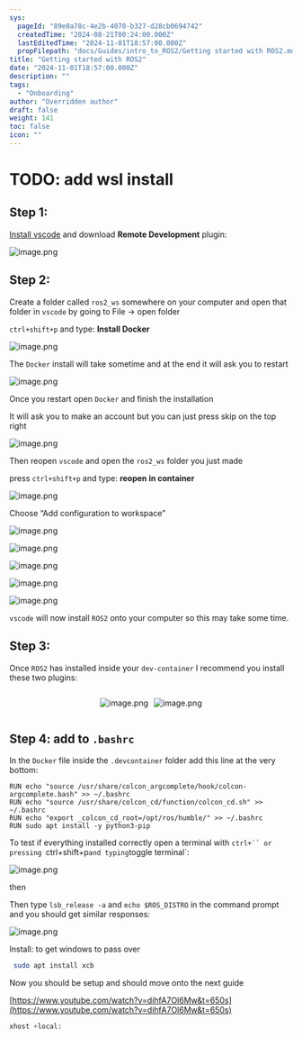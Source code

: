 ```yaml
---
sys:
  pageId: "89e0a78c-4e2b-4070-b327-d28cb0694742"
  createdTime: "2024-08-21T00:24:00.000Z"
  lastEditedTime: "2024-11-01T18:57:00.000Z"
  propFilepath: "docs/Guides/intro_to_ROS2/Getting started with ROS2.md"
title: "Getting started with ROS2"
date: "2024-11-01T18:57:00.000Z"
description: ""
tags:
  - "Onboarding"
author: "Overridden author"
draft: false
weight: 141
toc: false
icon: ""
---
```


# TODO: add wsl install

## Step 1:

[Install vscode](https://code.visualstudio.com/download) and download **Remote Development** plugin:

![image.png](https://prod-files-secure.s3.us-west-2.amazonaws.com/d518164a-d88e-44d1-a4ee-3adb3bd8bce0/efb52993-1881-4a40-b95e-6f020334f022/image.png?X-Amz-Algorithm=AWS4-HMAC-SHA256&X-Amz-Content-Sha256=UNSIGNED-PAYLOAD&X-Amz-Credential=ASIAZI2LB466ZQ662SPX%2F20250301%2Fus-west-2%2Fs3%2Faws4_request&X-Amz-Date=20250301T190205Z&X-Amz-Expires=3600&X-Amz-Security-Token=IQoJb3JpZ2luX2VjEG4aCXVzLXdlc3QtMiJIMEYCIQCb31qmXmhCOBYjkVEpJrhfgX%2B6LQgP9y3Bzs4a4Q2wBgIhAKeWbfTbhG623ju23VMbBn9HUAM90EnVcikGNPcCY0OAKogECKf%2F%2F%2F%2F%2F%2F%2F%2F%2F%2FwEQABoMNjM3NDIzMTgzODA1IgxJy1%2F049TfQIa839kq3AMeX5gx4qFieRSE7Qhp9ex0yOf%2FQJQpEnvcBNfrW6s9AByiRXioyUUO3TNfBzoY64umerkxkWH8eKd5aILqo%2FXtbU1%2BhFysGU9qrRv20onV%2FtieHdc%2FTx3RWmjg5TJ%2BC%2FiD%2FSuxuxuwcNfSsKHDM6TTVrKauM1nV51pRe8zixkGTPTAxUhZZfZqNXmY4uQhFoIE9%2F7RROxnNY5d9og7WI2Z%2B6rrFSBttT4gUXGqzoSFpR9IS8bADfZ9CvI4eUT2wR6ZnoXeYSEBxTCbjNLK0cpQaqojMkJfbTbfkSLvrVaSK7yKrE%2FZoQCNMBfgNVhdZoRPb8A8MVsPDAj1Ar1Q0isTdNlPW0R65eBiXdQV6RX0xE%2BmcFTrPCUnxG%2BDuB5089KdFJi69s3YphRjJkW%2Bsn%2B24HjfpdEDWLK8HW7MVEn2IhTJuoNbUhlBhbxa0XVZRwv8XVnaj8DRgFK5Y9qsivrblCDEN25eDqPuXGYjm32%2BBxCuL22qlM9B%2FRKV%2F7bFHUd8a64PaqWh4gv6D4I9xDampsw7EDcRHv%2B7Lwzy%2B50936CmlbEusCL4K9QxHj839OTAQ4z%2BIa1r%2By4elfBqVTOapaLgxluVTNPPqSjhAqPprs78jvivLd6RWkkSBjDJlYy%2BBjqkAR2ORgpOqEcpwRSBeus6HYRY4c5Q7BJsXltcJzJmaaYCHVNf7eRgFn6urvu1teoSkRmbifVMpGrU58KOiB1BtFQqJgliU6tvhX2HFYPdjlo2h%2BtrMKYOFSKzOmRDRX%2FAl1A7TCXq98UsHggbn9niNn7BKzRDD7IHedEs5q%2FcqTC4VplaqFfpVVZR08XrPijmBkHi5UTSCP9nl9iXuV4c%2BymKF0Xl&X-Amz-Signature=75e37c0fb67bb8ebdaaafe9f3ebfed5ec04d5b7443875d25b473a214f76d696c&X-Amz-SignedHeaders=host&x-id=GetObject)

## Step 2:

Create a folder called `ros2_ws` somewhere on your computer and open that folder in `vscode` by going to File → open folder 

`ctrl+shift+p` and type: **Install Docker**

![image.png](https://prod-files-secure.s3.us-west-2.amazonaws.com/d518164a-d88e-44d1-a4ee-3adb3bd8bce0/2269dc0e-1cd5-47ff-bceb-c04ad9b2eab0/image.png?X-Amz-Algorithm=AWS4-HMAC-SHA256&X-Amz-Content-Sha256=UNSIGNED-PAYLOAD&X-Amz-Credential=ASIAZI2LB466ZQ662SPX%2F20250301%2Fus-west-2%2Fs3%2Faws4_request&X-Amz-Date=20250301T190205Z&X-Amz-Expires=3600&X-Amz-Security-Token=IQoJb3JpZ2luX2VjEG4aCXVzLXdlc3QtMiJIMEYCIQCb31qmXmhCOBYjkVEpJrhfgX%2B6LQgP9y3Bzs4a4Q2wBgIhAKeWbfTbhG623ju23VMbBn9HUAM90EnVcikGNPcCY0OAKogECKf%2F%2F%2F%2F%2F%2F%2F%2F%2F%2FwEQABoMNjM3NDIzMTgzODA1IgxJy1%2F049TfQIa839kq3AMeX5gx4qFieRSE7Qhp9ex0yOf%2FQJQpEnvcBNfrW6s9AByiRXioyUUO3TNfBzoY64umerkxkWH8eKd5aILqo%2FXtbU1%2BhFysGU9qrRv20onV%2FtieHdc%2FTx3RWmjg5TJ%2BC%2FiD%2FSuxuxuwcNfSsKHDM6TTVrKauM1nV51pRe8zixkGTPTAxUhZZfZqNXmY4uQhFoIE9%2F7RROxnNY5d9og7WI2Z%2B6rrFSBttT4gUXGqzoSFpR9IS8bADfZ9CvI4eUT2wR6ZnoXeYSEBxTCbjNLK0cpQaqojMkJfbTbfkSLvrVaSK7yKrE%2FZoQCNMBfgNVhdZoRPb8A8MVsPDAj1Ar1Q0isTdNlPW0R65eBiXdQV6RX0xE%2BmcFTrPCUnxG%2BDuB5089KdFJi69s3YphRjJkW%2Bsn%2B24HjfpdEDWLK8HW7MVEn2IhTJuoNbUhlBhbxa0XVZRwv8XVnaj8DRgFK5Y9qsivrblCDEN25eDqPuXGYjm32%2BBxCuL22qlM9B%2FRKV%2F7bFHUd8a64PaqWh4gv6D4I9xDampsw7EDcRHv%2B7Lwzy%2B50936CmlbEusCL4K9QxHj839OTAQ4z%2BIa1r%2By4elfBqVTOapaLgxluVTNPPqSjhAqPprs78jvivLd6RWkkSBjDJlYy%2BBjqkAR2ORgpOqEcpwRSBeus6HYRY4c5Q7BJsXltcJzJmaaYCHVNf7eRgFn6urvu1teoSkRmbifVMpGrU58KOiB1BtFQqJgliU6tvhX2HFYPdjlo2h%2BtrMKYOFSKzOmRDRX%2FAl1A7TCXq98UsHggbn9niNn7BKzRDD7IHedEs5q%2FcqTC4VplaqFfpVVZR08XrPijmBkHi5UTSCP9nl9iXuV4c%2BymKF0Xl&X-Amz-Signature=c54cdf4de9ceea823604763aba495cc697cb6ab8051c3f6b0efc42228ba99974&X-Amz-SignedHeaders=host&x-id=GetObject)

The `Docker` install will take sometime and at the end it will ask you to restart

![image.png](https://prod-files-secure.s3.us-west-2.amazonaws.com/d518164a-d88e-44d1-a4ee-3adb3bd8bce0/ed233f78-be33-4b1f-b89c-9c346c0e961e/image.png?X-Amz-Algorithm=AWS4-HMAC-SHA256&X-Amz-Content-Sha256=UNSIGNED-PAYLOAD&X-Amz-Credential=ASIAZI2LB466ZQ662SPX%2F20250301%2Fus-west-2%2Fs3%2Faws4_request&X-Amz-Date=20250301T190205Z&X-Amz-Expires=3600&X-Amz-Security-Token=IQoJb3JpZ2luX2VjEG4aCXVzLXdlc3QtMiJIMEYCIQCb31qmXmhCOBYjkVEpJrhfgX%2B6LQgP9y3Bzs4a4Q2wBgIhAKeWbfTbhG623ju23VMbBn9HUAM90EnVcikGNPcCY0OAKogECKf%2F%2F%2F%2F%2F%2F%2F%2F%2F%2FwEQABoMNjM3NDIzMTgzODA1IgxJy1%2F049TfQIa839kq3AMeX5gx4qFieRSE7Qhp9ex0yOf%2FQJQpEnvcBNfrW6s9AByiRXioyUUO3TNfBzoY64umerkxkWH8eKd5aILqo%2FXtbU1%2BhFysGU9qrRv20onV%2FtieHdc%2FTx3RWmjg5TJ%2BC%2FiD%2FSuxuxuwcNfSsKHDM6TTVrKauM1nV51pRe8zixkGTPTAxUhZZfZqNXmY4uQhFoIE9%2F7RROxnNY5d9og7WI2Z%2B6rrFSBttT4gUXGqzoSFpR9IS8bADfZ9CvI4eUT2wR6ZnoXeYSEBxTCbjNLK0cpQaqojMkJfbTbfkSLvrVaSK7yKrE%2FZoQCNMBfgNVhdZoRPb8A8MVsPDAj1Ar1Q0isTdNlPW0R65eBiXdQV6RX0xE%2BmcFTrPCUnxG%2BDuB5089KdFJi69s3YphRjJkW%2Bsn%2B24HjfpdEDWLK8HW7MVEn2IhTJuoNbUhlBhbxa0XVZRwv8XVnaj8DRgFK5Y9qsivrblCDEN25eDqPuXGYjm32%2BBxCuL22qlM9B%2FRKV%2F7bFHUd8a64PaqWh4gv6D4I9xDampsw7EDcRHv%2B7Lwzy%2B50936CmlbEusCL4K9QxHj839OTAQ4z%2BIa1r%2By4elfBqVTOapaLgxluVTNPPqSjhAqPprs78jvivLd6RWkkSBjDJlYy%2BBjqkAR2ORgpOqEcpwRSBeus6HYRY4c5Q7BJsXltcJzJmaaYCHVNf7eRgFn6urvu1teoSkRmbifVMpGrU58KOiB1BtFQqJgliU6tvhX2HFYPdjlo2h%2BtrMKYOFSKzOmRDRX%2FAl1A7TCXq98UsHggbn9niNn7BKzRDD7IHedEs5q%2FcqTC4VplaqFfpVVZR08XrPijmBkHi5UTSCP9nl9iXuV4c%2BymKF0Xl&X-Amz-Signature=ebde6a8cdaa2b757d8756a36ae8c68b34e7a9bff9cfd00c5d977e36d19eb7ad0&X-Amz-SignedHeaders=host&x-id=GetObject)

Once you restart open `Docker` and finish the installation

It will ask you to make an account but you can just press skip on the top right

![image.png](https://prod-files-secure.s3.us-west-2.amazonaws.com/d518164a-d88e-44d1-a4ee-3adb3bd8bce0/21010ad9-1659-4fd9-9f59-9932a09b2a3d/image.png?X-Amz-Algorithm=AWS4-HMAC-SHA256&X-Amz-Content-Sha256=UNSIGNED-PAYLOAD&X-Amz-Credential=ASIAZI2LB466ZQ662SPX%2F20250301%2Fus-west-2%2Fs3%2Faws4_request&X-Amz-Date=20250301T190205Z&X-Amz-Expires=3600&X-Amz-Security-Token=IQoJb3JpZ2luX2VjEG4aCXVzLXdlc3QtMiJIMEYCIQCb31qmXmhCOBYjkVEpJrhfgX%2B6LQgP9y3Bzs4a4Q2wBgIhAKeWbfTbhG623ju23VMbBn9HUAM90EnVcikGNPcCY0OAKogECKf%2F%2F%2F%2F%2F%2F%2F%2F%2F%2FwEQABoMNjM3NDIzMTgzODA1IgxJy1%2F049TfQIa839kq3AMeX5gx4qFieRSE7Qhp9ex0yOf%2FQJQpEnvcBNfrW6s9AByiRXioyUUO3TNfBzoY64umerkxkWH8eKd5aILqo%2FXtbU1%2BhFysGU9qrRv20onV%2FtieHdc%2FTx3RWmjg5TJ%2BC%2FiD%2FSuxuxuwcNfSsKHDM6TTVrKauM1nV51pRe8zixkGTPTAxUhZZfZqNXmY4uQhFoIE9%2F7RROxnNY5d9og7WI2Z%2B6rrFSBttT4gUXGqzoSFpR9IS8bADfZ9CvI4eUT2wR6ZnoXeYSEBxTCbjNLK0cpQaqojMkJfbTbfkSLvrVaSK7yKrE%2FZoQCNMBfgNVhdZoRPb8A8MVsPDAj1Ar1Q0isTdNlPW0R65eBiXdQV6RX0xE%2BmcFTrPCUnxG%2BDuB5089KdFJi69s3YphRjJkW%2Bsn%2B24HjfpdEDWLK8HW7MVEn2IhTJuoNbUhlBhbxa0XVZRwv8XVnaj8DRgFK5Y9qsivrblCDEN25eDqPuXGYjm32%2BBxCuL22qlM9B%2FRKV%2F7bFHUd8a64PaqWh4gv6D4I9xDampsw7EDcRHv%2B7Lwzy%2B50936CmlbEusCL4K9QxHj839OTAQ4z%2BIa1r%2By4elfBqVTOapaLgxluVTNPPqSjhAqPprs78jvivLd6RWkkSBjDJlYy%2BBjqkAR2ORgpOqEcpwRSBeus6HYRY4c5Q7BJsXltcJzJmaaYCHVNf7eRgFn6urvu1teoSkRmbifVMpGrU58KOiB1BtFQqJgliU6tvhX2HFYPdjlo2h%2BtrMKYOFSKzOmRDRX%2FAl1A7TCXq98UsHggbn9niNn7BKzRDD7IHedEs5q%2FcqTC4VplaqFfpVVZR08XrPijmBkHi5UTSCP9nl9iXuV4c%2BymKF0Xl&X-Amz-Signature=497768f6bff04221e9acf803c5faa0a4f82b7a1ab9235402c10e12818184f601&X-Amz-SignedHeaders=host&x-id=GetObject)

Then reopen `vscode` and open the `ros2_ws` folder you just made

press `ctrl+shift+p` and type: **reopen in container**

![image.png](https://prod-files-secure.s3.us-west-2.amazonaws.com/d518164a-d88e-44d1-a4ee-3adb3bd8bce0/4e93b8c2-41ad-488c-8095-c74205196118/image.png?X-Amz-Algorithm=AWS4-HMAC-SHA256&X-Amz-Content-Sha256=UNSIGNED-PAYLOAD&X-Amz-Credential=ASIAZI2LB466ZQ662SPX%2F20250301%2Fus-west-2%2Fs3%2Faws4_request&X-Amz-Date=20250301T190205Z&X-Amz-Expires=3600&X-Amz-Security-Token=IQoJb3JpZ2luX2VjEG4aCXVzLXdlc3QtMiJIMEYCIQCb31qmXmhCOBYjkVEpJrhfgX%2B6LQgP9y3Bzs4a4Q2wBgIhAKeWbfTbhG623ju23VMbBn9HUAM90EnVcikGNPcCY0OAKogECKf%2F%2F%2F%2F%2F%2F%2F%2F%2F%2FwEQABoMNjM3NDIzMTgzODA1IgxJy1%2F049TfQIa839kq3AMeX5gx4qFieRSE7Qhp9ex0yOf%2FQJQpEnvcBNfrW6s9AByiRXioyUUO3TNfBzoY64umerkxkWH8eKd5aILqo%2FXtbU1%2BhFysGU9qrRv20onV%2FtieHdc%2FTx3RWmjg5TJ%2BC%2FiD%2FSuxuxuwcNfSsKHDM6TTVrKauM1nV51pRe8zixkGTPTAxUhZZfZqNXmY4uQhFoIE9%2F7RROxnNY5d9og7WI2Z%2B6rrFSBttT4gUXGqzoSFpR9IS8bADfZ9CvI4eUT2wR6ZnoXeYSEBxTCbjNLK0cpQaqojMkJfbTbfkSLvrVaSK7yKrE%2FZoQCNMBfgNVhdZoRPb8A8MVsPDAj1Ar1Q0isTdNlPW0R65eBiXdQV6RX0xE%2BmcFTrPCUnxG%2BDuB5089KdFJi69s3YphRjJkW%2Bsn%2B24HjfpdEDWLK8HW7MVEn2IhTJuoNbUhlBhbxa0XVZRwv8XVnaj8DRgFK5Y9qsivrblCDEN25eDqPuXGYjm32%2BBxCuL22qlM9B%2FRKV%2F7bFHUd8a64PaqWh4gv6D4I9xDampsw7EDcRHv%2B7Lwzy%2B50936CmlbEusCL4K9QxHj839OTAQ4z%2BIa1r%2By4elfBqVTOapaLgxluVTNPPqSjhAqPprs78jvivLd6RWkkSBjDJlYy%2BBjqkAR2ORgpOqEcpwRSBeus6HYRY4c5Q7BJsXltcJzJmaaYCHVNf7eRgFn6urvu1teoSkRmbifVMpGrU58KOiB1BtFQqJgliU6tvhX2HFYPdjlo2h%2BtrMKYOFSKzOmRDRX%2FAl1A7TCXq98UsHggbn9niNn7BKzRDD7IHedEs5q%2FcqTC4VplaqFfpVVZR08XrPijmBkHi5UTSCP9nl9iXuV4c%2BymKF0Xl&X-Amz-Signature=4b49030518edd77789ac8566b6abb9b399bc9562d467f9e5d44103ae8283f4f9&X-Amz-SignedHeaders=host&x-id=GetObject)

Choose “Add configuration to workspace”

![image.png](https://prod-files-secure.s3.us-west-2.amazonaws.com/d518164a-d88e-44d1-a4ee-3adb3bd8bce0/9560b282-5060-4989-ba37-97e7b2c22476/image.png?X-Amz-Algorithm=AWS4-HMAC-SHA256&X-Amz-Content-Sha256=UNSIGNED-PAYLOAD&X-Amz-Credential=ASIAZI2LB466ZQ662SPX%2F20250301%2Fus-west-2%2Fs3%2Faws4_request&X-Amz-Date=20250301T190205Z&X-Amz-Expires=3600&X-Amz-Security-Token=IQoJb3JpZ2luX2VjEG4aCXVzLXdlc3QtMiJIMEYCIQCb31qmXmhCOBYjkVEpJrhfgX%2B6LQgP9y3Bzs4a4Q2wBgIhAKeWbfTbhG623ju23VMbBn9HUAM90EnVcikGNPcCY0OAKogECKf%2F%2F%2F%2F%2F%2F%2F%2F%2F%2FwEQABoMNjM3NDIzMTgzODA1IgxJy1%2F049TfQIa839kq3AMeX5gx4qFieRSE7Qhp9ex0yOf%2FQJQpEnvcBNfrW6s9AByiRXioyUUO3TNfBzoY64umerkxkWH8eKd5aILqo%2FXtbU1%2BhFysGU9qrRv20onV%2FtieHdc%2FTx3RWmjg5TJ%2BC%2FiD%2FSuxuxuwcNfSsKHDM6TTVrKauM1nV51pRe8zixkGTPTAxUhZZfZqNXmY4uQhFoIE9%2F7RROxnNY5d9og7WI2Z%2B6rrFSBttT4gUXGqzoSFpR9IS8bADfZ9CvI4eUT2wR6ZnoXeYSEBxTCbjNLK0cpQaqojMkJfbTbfkSLvrVaSK7yKrE%2FZoQCNMBfgNVhdZoRPb8A8MVsPDAj1Ar1Q0isTdNlPW0R65eBiXdQV6RX0xE%2BmcFTrPCUnxG%2BDuB5089KdFJi69s3YphRjJkW%2Bsn%2B24HjfpdEDWLK8HW7MVEn2IhTJuoNbUhlBhbxa0XVZRwv8XVnaj8DRgFK5Y9qsivrblCDEN25eDqPuXGYjm32%2BBxCuL22qlM9B%2FRKV%2F7bFHUd8a64PaqWh4gv6D4I9xDampsw7EDcRHv%2B7Lwzy%2B50936CmlbEusCL4K9QxHj839OTAQ4z%2BIa1r%2By4elfBqVTOapaLgxluVTNPPqSjhAqPprs78jvivLd6RWkkSBjDJlYy%2BBjqkAR2ORgpOqEcpwRSBeus6HYRY4c5Q7BJsXltcJzJmaaYCHVNf7eRgFn6urvu1teoSkRmbifVMpGrU58KOiB1BtFQqJgliU6tvhX2HFYPdjlo2h%2BtrMKYOFSKzOmRDRX%2FAl1A7TCXq98UsHggbn9niNn7BKzRDD7IHedEs5q%2FcqTC4VplaqFfpVVZR08XrPijmBkHi5UTSCP9nl9iXuV4c%2BymKF0Xl&X-Amz-Signature=3f69465fb7c184b37d28c23770a2c544f788bf315b0f972ccf4b1cb961828b03&X-Amz-SignedHeaders=host&x-id=GetObject)

![image.png](https://prod-files-secure.s3.us-west-2.amazonaws.com/d518164a-d88e-44d1-a4ee-3adb3bd8bce0/2ee63f81-886b-48e8-a553-dc6e5eac99e4/image.png?X-Amz-Algorithm=AWS4-HMAC-SHA256&X-Amz-Content-Sha256=UNSIGNED-PAYLOAD&X-Amz-Credential=ASIAZI2LB466ZQ662SPX%2F20250301%2Fus-west-2%2Fs3%2Faws4_request&X-Amz-Date=20250301T190205Z&X-Amz-Expires=3600&X-Amz-Security-Token=IQoJb3JpZ2luX2VjEG4aCXVzLXdlc3QtMiJIMEYCIQCb31qmXmhCOBYjkVEpJrhfgX%2B6LQgP9y3Bzs4a4Q2wBgIhAKeWbfTbhG623ju23VMbBn9HUAM90EnVcikGNPcCY0OAKogECKf%2F%2F%2F%2F%2F%2F%2F%2F%2F%2FwEQABoMNjM3NDIzMTgzODA1IgxJy1%2F049TfQIa839kq3AMeX5gx4qFieRSE7Qhp9ex0yOf%2FQJQpEnvcBNfrW6s9AByiRXioyUUO3TNfBzoY64umerkxkWH8eKd5aILqo%2FXtbU1%2BhFysGU9qrRv20onV%2FtieHdc%2FTx3RWmjg5TJ%2BC%2FiD%2FSuxuxuwcNfSsKHDM6TTVrKauM1nV51pRe8zixkGTPTAxUhZZfZqNXmY4uQhFoIE9%2F7RROxnNY5d9og7WI2Z%2B6rrFSBttT4gUXGqzoSFpR9IS8bADfZ9CvI4eUT2wR6ZnoXeYSEBxTCbjNLK0cpQaqojMkJfbTbfkSLvrVaSK7yKrE%2FZoQCNMBfgNVhdZoRPb8A8MVsPDAj1Ar1Q0isTdNlPW0R65eBiXdQV6RX0xE%2BmcFTrPCUnxG%2BDuB5089KdFJi69s3YphRjJkW%2Bsn%2B24HjfpdEDWLK8HW7MVEn2IhTJuoNbUhlBhbxa0XVZRwv8XVnaj8DRgFK5Y9qsivrblCDEN25eDqPuXGYjm32%2BBxCuL22qlM9B%2FRKV%2F7bFHUd8a64PaqWh4gv6D4I9xDampsw7EDcRHv%2B7Lwzy%2B50936CmlbEusCL4K9QxHj839OTAQ4z%2BIa1r%2By4elfBqVTOapaLgxluVTNPPqSjhAqPprs78jvivLd6RWkkSBjDJlYy%2BBjqkAR2ORgpOqEcpwRSBeus6HYRY4c5Q7BJsXltcJzJmaaYCHVNf7eRgFn6urvu1teoSkRmbifVMpGrU58KOiB1BtFQqJgliU6tvhX2HFYPdjlo2h%2BtrMKYOFSKzOmRDRX%2FAl1A7TCXq98UsHggbn9niNn7BKzRDD7IHedEs5q%2FcqTC4VplaqFfpVVZR08XrPijmBkHi5UTSCP9nl9iXuV4c%2BymKF0Xl&X-Amz-Signature=9faca9435861c9521183e99733e8468a006ac257a28bbb46bf81ec4ab7777715&X-Amz-SignedHeaders=host&x-id=GetObject)

![image.png](https://prod-files-secure.s3.us-west-2.amazonaws.com/d518164a-d88e-44d1-a4ee-3adb3bd8bce0/ae1580b2-b048-407e-aed9-b584224a7a04/image.png?X-Amz-Algorithm=AWS4-HMAC-SHA256&X-Amz-Content-Sha256=UNSIGNED-PAYLOAD&X-Amz-Credential=ASIAZI2LB466ZQ662SPX%2F20250301%2Fus-west-2%2Fs3%2Faws4_request&X-Amz-Date=20250301T190205Z&X-Amz-Expires=3600&X-Amz-Security-Token=IQoJb3JpZ2luX2VjEG4aCXVzLXdlc3QtMiJIMEYCIQCb31qmXmhCOBYjkVEpJrhfgX%2B6LQgP9y3Bzs4a4Q2wBgIhAKeWbfTbhG623ju23VMbBn9HUAM90EnVcikGNPcCY0OAKogECKf%2F%2F%2F%2F%2F%2F%2F%2F%2F%2FwEQABoMNjM3NDIzMTgzODA1IgxJy1%2F049TfQIa839kq3AMeX5gx4qFieRSE7Qhp9ex0yOf%2FQJQpEnvcBNfrW6s9AByiRXioyUUO3TNfBzoY64umerkxkWH8eKd5aILqo%2FXtbU1%2BhFysGU9qrRv20onV%2FtieHdc%2FTx3RWmjg5TJ%2BC%2FiD%2FSuxuxuwcNfSsKHDM6TTVrKauM1nV51pRe8zixkGTPTAxUhZZfZqNXmY4uQhFoIE9%2F7RROxnNY5d9og7WI2Z%2B6rrFSBttT4gUXGqzoSFpR9IS8bADfZ9CvI4eUT2wR6ZnoXeYSEBxTCbjNLK0cpQaqojMkJfbTbfkSLvrVaSK7yKrE%2FZoQCNMBfgNVhdZoRPb8A8MVsPDAj1Ar1Q0isTdNlPW0R65eBiXdQV6RX0xE%2BmcFTrPCUnxG%2BDuB5089KdFJi69s3YphRjJkW%2Bsn%2B24HjfpdEDWLK8HW7MVEn2IhTJuoNbUhlBhbxa0XVZRwv8XVnaj8DRgFK5Y9qsivrblCDEN25eDqPuXGYjm32%2BBxCuL22qlM9B%2FRKV%2F7bFHUd8a64PaqWh4gv6D4I9xDampsw7EDcRHv%2B7Lwzy%2B50936CmlbEusCL4K9QxHj839OTAQ4z%2BIa1r%2By4elfBqVTOapaLgxluVTNPPqSjhAqPprs78jvivLd6RWkkSBjDJlYy%2BBjqkAR2ORgpOqEcpwRSBeus6HYRY4c5Q7BJsXltcJzJmaaYCHVNf7eRgFn6urvu1teoSkRmbifVMpGrU58KOiB1BtFQqJgliU6tvhX2HFYPdjlo2h%2BtrMKYOFSKzOmRDRX%2FAl1A7TCXq98UsHggbn9niNn7BKzRDD7IHedEs5q%2FcqTC4VplaqFfpVVZR08XrPijmBkHi5UTSCP9nl9iXuV4c%2BymKF0Xl&X-Amz-Signature=c92ce4d3c978197408033cf13665b2c5f4312c4bb22e4f327bad31dd63c87be5&X-Amz-SignedHeaders=host&x-id=GetObject)

![image.png](https://prod-files-secure.s3.us-west-2.amazonaws.com/d518164a-d88e-44d1-a4ee-3adb3bd8bce0/53255b28-f75e-430f-b9e3-c0ac8577e42b/image.png?X-Amz-Algorithm=AWS4-HMAC-SHA256&X-Amz-Content-Sha256=UNSIGNED-PAYLOAD&X-Amz-Credential=ASIAZI2LB466ZQ662SPX%2F20250301%2Fus-west-2%2Fs3%2Faws4_request&X-Amz-Date=20250301T190205Z&X-Amz-Expires=3600&X-Amz-Security-Token=IQoJb3JpZ2luX2VjEG4aCXVzLXdlc3QtMiJIMEYCIQCb31qmXmhCOBYjkVEpJrhfgX%2B6LQgP9y3Bzs4a4Q2wBgIhAKeWbfTbhG623ju23VMbBn9HUAM90EnVcikGNPcCY0OAKogECKf%2F%2F%2F%2F%2F%2F%2F%2F%2F%2FwEQABoMNjM3NDIzMTgzODA1IgxJy1%2F049TfQIa839kq3AMeX5gx4qFieRSE7Qhp9ex0yOf%2FQJQpEnvcBNfrW6s9AByiRXioyUUO3TNfBzoY64umerkxkWH8eKd5aILqo%2FXtbU1%2BhFysGU9qrRv20onV%2FtieHdc%2FTx3RWmjg5TJ%2BC%2FiD%2FSuxuxuwcNfSsKHDM6TTVrKauM1nV51pRe8zixkGTPTAxUhZZfZqNXmY4uQhFoIE9%2F7RROxnNY5d9og7WI2Z%2B6rrFSBttT4gUXGqzoSFpR9IS8bADfZ9CvI4eUT2wR6ZnoXeYSEBxTCbjNLK0cpQaqojMkJfbTbfkSLvrVaSK7yKrE%2FZoQCNMBfgNVhdZoRPb8A8MVsPDAj1Ar1Q0isTdNlPW0R65eBiXdQV6RX0xE%2BmcFTrPCUnxG%2BDuB5089KdFJi69s3YphRjJkW%2Bsn%2B24HjfpdEDWLK8HW7MVEn2IhTJuoNbUhlBhbxa0XVZRwv8XVnaj8DRgFK5Y9qsivrblCDEN25eDqPuXGYjm32%2BBxCuL22qlM9B%2FRKV%2F7bFHUd8a64PaqWh4gv6D4I9xDampsw7EDcRHv%2B7Lwzy%2B50936CmlbEusCL4K9QxHj839OTAQ4z%2BIa1r%2By4elfBqVTOapaLgxluVTNPPqSjhAqPprs78jvivLd6RWkkSBjDJlYy%2BBjqkAR2ORgpOqEcpwRSBeus6HYRY4c5Q7BJsXltcJzJmaaYCHVNf7eRgFn6urvu1teoSkRmbifVMpGrU58KOiB1BtFQqJgliU6tvhX2HFYPdjlo2h%2BtrMKYOFSKzOmRDRX%2FAl1A7TCXq98UsHggbn9niNn7BKzRDD7IHedEs5q%2FcqTC4VplaqFfpVVZR08XrPijmBkHi5UTSCP9nl9iXuV4c%2BymKF0Xl&X-Amz-Signature=9eeef7a439f49eb699f7d8d2a52099a04ba2cbd62969388004ad808164e5fd9f&X-Amz-SignedHeaders=host&x-id=GetObject)

![image.png](https://prod-files-secure.s3.us-west-2.amazonaws.com/d518164a-d88e-44d1-a4ee-3adb3bd8bce0/7c562767-5af9-4ffb-97d1-327bcdf4ee00/image.png?X-Amz-Algorithm=AWS4-HMAC-SHA256&X-Amz-Content-Sha256=UNSIGNED-PAYLOAD&X-Amz-Credential=ASIAZI2LB466ZQ662SPX%2F20250301%2Fus-west-2%2Fs3%2Faws4_request&X-Amz-Date=20250301T190205Z&X-Amz-Expires=3600&X-Amz-Security-Token=IQoJb3JpZ2luX2VjEG4aCXVzLXdlc3QtMiJIMEYCIQCb31qmXmhCOBYjkVEpJrhfgX%2B6LQgP9y3Bzs4a4Q2wBgIhAKeWbfTbhG623ju23VMbBn9HUAM90EnVcikGNPcCY0OAKogECKf%2F%2F%2F%2F%2F%2F%2F%2F%2F%2FwEQABoMNjM3NDIzMTgzODA1IgxJy1%2F049TfQIa839kq3AMeX5gx4qFieRSE7Qhp9ex0yOf%2FQJQpEnvcBNfrW6s9AByiRXioyUUO3TNfBzoY64umerkxkWH8eKd5aILqo%2FXtbU1%2BhFysGU9qrRv20onV%2FtieHdc%2FTx3RWmjg5TJ%2BC%2FiD%2FSuxuxuwcNfSsKHDM6TTVrKauM1nV51pRe8zixkGTPTAxUhZZfZqNXmY4uQhFoIE9%2F7RROxnNY5d9og7WI2Z%2B6rrFSBttT4gUXGqzoSFpR9IS8bADfZ9CvI4eUT2wR6ZnoXeYSEBxTCbjNLK0cpQaqojMkJfbTbfkSLvrVaSK7yKrE%2FZoQCNMBfgNVhdZoRPb8A8MVsPDAj1Ar1Q0isTdNlPW0R65eBiXdQV6RX0xE%2BmcFTrPCUnxG%2BDuB5089KdFJi69s3YphRjJkW%2Bsn%2B24HjfpdEDWLK8HW7MVEn2IhTJuoNbUhlBhbxa0XVZRwv8XVnaj8DRgFK5Y9qsivrblCDEN25eDqPuXGYjm32%2BBxCuL22qlM9B%2FRKV%2F7bFHUd8a64PaqWh4gv6D4I9xDampsw7EDcRHv%2B7Lwzy%2B50936CmlbEusCL4K9QxHj839OTAQ4z%2BIa1r%2By4elfBqVTOapaLgxluVTNPPqSjhAqPprs78jvivLd6RWkkSBjDJlYy%2BBjqkAR2ORgpOqEcpwRSBeus6HYRY4c5Q7BJsXltcJzJmaaYCHVNf7eRgFn6urvu1teoSkRmbifVMpGrU58KOiB1BtFQqJgliU6tvhX2HFYPdjlo2h%2BtrMKYOFSKzOmRDRX%2FAl1A7TCXq98UsHggbn9niNn7BKzRDD7IHedEs5q%2FcqTC4VplaqFfpVVZR08XrPijmBkHi5UTSCP9nl9iXuV4c%2BymKF0Xl&X-Amz-Signature=c1833e16364875213d1ed33e5b2724ea07a03c99fc23d71576f6dc3db6dc845b&X-Amz-SignedHeaders=host&x-id=GetObject)

`vscode` will now install `ROS2` onto your computer so this may take some time.

## Step 3:

Once `ROS2` has installed inside your `dev-container` I recommend you install these two plugins:

<div style="display: flex;flex-direction: row; column-gap:10px; max-width: 630px;justify-content: center;">
<div>

![image.png](https://prod-files-secure.s3.us-west-2.amazonaws.com/d518164a-d88e-44d1-a4ee-3adb3bd8bce0/3fc3d550-5a54-4ba1-ba6b-faa01cdb7369/image.png?X-Amz-Algorithm=AWS4-HMAC-SHA256&X-Amz-Content-Sha256=UNSIGNED-PAYLOAD&X-Amz-Credential=ASIAZI2LB466Q634LFP2%2F20250301%2Fus-west-2%2Fs3%2Faws4_request&X-Amz-Date=20250301T190207Z&X-Amz-Expires=3600&X-Amz-Security-Token=IQoJb3JpZ2luX2VjEG4aCXVzLXdlc3QtMiJHMEUCIH0ucla%2FdVJSTst7P2wGXomZjSef0rrhYo1kJnlbtnmWAiEAroLbNAtgqV1A7qg6af4jRE3QjUATE4YzCmBNB%2FzN1C8qiAQIp%2F%2F%2F%2F%2F%2F%2F%2F%2F%2F%2FARAAGgw2Mzc0MjMxODM4MDUiDAkVT3XpUrheqRIcxCrcA1HcGUluhJ7ip3NU8ThSPoPMXcvoLsG%2BfLJKLUL1m2iZAf1XCLXpJJsiNbTDrBiC5VhlidN32NAoQ4tVCaKy4Na7RPxzXonYpETipxNlKBfy9dgWbHQgOGrXCDBBclW07dEBhmuusQCglK3IpB2u9W%2FwnHzwb1%2BUPFWUZk5pPyqfPF123W54ZhZKkPcOdrNvshInNnuXaIWszEAh03PEMxsx%2B6vaeCgTsxoWnvCbfAqkHdI78Azd7RgJqRM5X8FYn3OPPgfK8ZmCzup0OjyPliWsdgn9OxOUcEVQ5Tmfu24UbdwPkdDj%2Fcow62drV5cTXGB58gA3z9hStYgw6pGHB90qgUq5wkkynTFObm0dx0keb2EJD33eJgTyFJIUB8Eyio4%2Bg7dM3CBjfNhKg%2Fs2cmjvdlcebXXKU7Ut%2FiE1Kxi0qYQ1dgOpvZKkredDDJq9NraBYnLaqVtdTugYzHWVvV6qvPB8m1OaGefmYd7fQHeJDtlWS%2FXBD64NHO%2B8ESoIdWlvXldzloR60ao2C4M0zOVSR0IlwWRw%2BpTcHOAgpymK%2FwOYwaRr8tJBiomVUuaWk95BLQC182RpBn97GnantDcc92uyBiNZwZ5HZ3bWiTbCO1OFYp9BWblC40b%2FMOWVjL4GOqUBxw6fK0mTa9WQyYooX%2B%2FIEPP5u1etfrg8pIAg3SRhNYxH61VIyyPMO6OIRNAI3ZGir4ak%2FTvhhwtYVQ5s3Ko%2F2grEY9Qfml3qFMgLC%2BfsO1yN27Hu6Dbq3M802KTOMpUv6nwUsCS9U1ztovMOJjF%2Fd8%2B4gV%2BNRP3%2F2XcdqMtTxy9qkV%2Ba15LzYEtpnPbbaIBFbR54zxjLnTOqDB6XQ8lMiLWE79rg&X-Amz-Signature=63679fc525b8047c1cabc064913e89302cfc74f751c27f2ae888fb5f547bde3d&X-Amz-SignedHeaders=host&x-id=GetObject)

</div>
<div>

![image.png](https://prod-files-secure.s3.us-west-2.amazonaws.com/d518164a-d88e-44d1-a4ee-3adb3bd8bce0/d994cc66-13c2-4093-a5a3-f84cf4601a82/image.png?X-Amz-Algorithm=AWS4-HMAC-SHA256&X-Amz-Content-Sha256=UNSIGNED-PAYLOAD&X-Amz-Credential=ASIAZI2LB4662VJMKOXZ%2F20250301%2Fus-west-2%2Fs3%2Faws4_request&X-Amz-Date=20250301T190207Z&X-Amz-Expires=3600&X-Amz-Security-Token=IQoJb3JpZ2luX2VjEG4aCXVzLXdlc3QtMiJHMEUCIE%2B6AfLGe12CG3A9e%2F3suClh283dgIl9zezDQxwdjCNvAiEA%2Fsk4Uj1CCev2rtd%2FJ3rX%2B4s%2BcVKUcSWXsvMujpfs61kqiAQIpv%2F%2F%2F%2F%2F%2F%2F%2F%2F%2FARAAGgw2Mzc0MjMxODM4MDUiDKv%2FTqgkyvnXv97OFyrcA40iYe3%2FXiVDXvbu0Qx4N%2Fv3NQwLHplotmiimBu5wXu2o%2F26pI%2F%2FWRf1rVKhJSrsi5YGRI2dwxltJKe9QcWPcRxobdV%2FOiXvS8W%2FrVCDxwazPkp6tfaQAcIESd6L9H5hMAJ0rk3WlGTVfuVfar65Yl9Hijx4%2FEij872ZPH6%2FBeFNflRv6KU26lY6GWiv5543SX8s2aPDStQvdEbB9mx2KjFXsnd%2F2jL2yOI0QXxUk9ZhP44K%2BSew7YKfar%2B7caXIF%2FpyAjuol6t1HAPSPey8u8dYVLsp%2BZI67yTsv7TMOyCcC2CNEC8S%2Fg7PgXHjBVp3Jb3Uco3IqA5HlzCSF9MMqY0rZQY2YbjvSQUcekiIgUhpSfkxitHxdgBoRwpTqb733yq0yi21VN029JyJm4IvsyNvBqySJjLncF1QAeKJZJzKZnyegHQo2V0WbN7oQ14pCAucLDKMG3EkqHG3jL8vOIQip0h1J2yqKPaGodF5hGaS6Vy%2FxoSksaPPslL8HcQPOE9Ny4b59PGMvdQb26bH5S1Qj98X8Izopc2al5sSvrK8kOMzJ1aPIL4pwmBUSizG3SnodmfQDOmnoOHEKPcHmG2TS33yjqUhNiYQpBg8zPQyIELNQ7rov%2Bs43BqsMIyVjL4GOqUBASClo6SEuQZcfVJENU4NMcpim0Fq5NKqycFdbctx1D5%2F1iWKA7aPcqimzAm2zqwrcxyBxdpcIpoGL5v86uWsKM0POoGSO%2F9F04jl2E1CeL7oZAeUfbDHc3OHX5eE%2BLwZWR%2BE57OPUpNAzMDUyBj76eGM%2BeIvVJGhvSVKxc%2BKsH%2FPJNbSWgDT0Z319pEJKXU%2FcN319vnXPg5hk2%2F2tpxAwyvoL3RJ&X-Amz-Signature=9a1acad1374a22a905353d58abd5e83cb60ee93ba87bf9986a5de22a6f9f4f3f&X-Amz-SignedHeaders=host&x-id=GetObject)

</div>
</div>

## Step 4: add to `.bashrc`

In the `Docker` file inside the `.devcontainer` folder add this line at the very bottom: 

```docker
RUN echo "source /usr/share/colcon_argcomplete/hook/colcon-argcomplete.bash" >> ~/.bashrc
RUN echo "source /usr/share/colcon_cd/function/colcon_cd.sh" >> ~/.bashrc
RUN echo "export _colcon_cd_root=/opt/ros/humble/" >> ~/.bashrc
RUN sudo apt install -y python3-pip 
```

To test if everything installed correctly open a terminal with `ctrl+`` or pressing `ctrl+shift+p` and typing `toggle terminal`:

![image.png](https://prod-files-secure.s3.us-west-2.amazonaws.com/d518164a-d88e-44d1-a4ee-3adb3bd8bce0/6a4943d8-b04e-4c02-9a58-775f3384d1a5/image.png?X-Amz-Algorithm=AWS4-HMAC-SHA256&X-Amz-Content-Sha256=UNSIGNED-PAYLOAD&X-Amz-Credential=ASIAZI2LB466ZQ662SPX%2F20250301%2Fus-west-2%2Fs3%2Faws4_request&X-Amz-Date=20250301T190205Z&X-Amz-Expires=3600&X-Amz-Security-Token=IQoJb3JpZ2luX2VjEG4aCXVzLXdlc3QtMiJIMEYCIQCb31qmXmhCOBYjkVEpJrhfgX%2B6LQgP9y3Bzs4a4Q2wBgIhAKeWbfTbhG623ju23VMbBn9HUAM90EnVcikGNPcCY0OAKogECKf%2F%2F%2F%2F%2F%2F%2F%2F%2F%2FwEQABoMNjM3NDIzMTgzODA1IgxJy1%2F049TfQIa839kq3AMeX5gx4qFieRSE7Qhp9ex0yOf%2FQJQpEnvcBNfrW6s9AByiRXioyUUO3TNfBzoY64umerkxkWH8eKd5aILqo%2FXtbU1%2BhFysGU9qrRv20onV%2FtieHdc%2FTx3RWmjg5TJ%2BC%2FiD%2FSuxuxuwcNfSsKHDM6TTVrKauM1nV51pRe8zixkGTPTAxUhZZfZqNXmY4uQhFoIE9%2F7RROxnNY5d9og7WI2Z%2B6rrFSBttT4gUXGqzoSFpR9IS8bADfZ9CvI4eUT2wR6ZnoXeYSEBxTCbjNLK0cpQaqojMkJfbTbfkSLvrVaSK7yKrE%2FZoQCNMBfgNVhdZoRPb8A8MVsPDAj1Ar1Q0isTdNlPW0R65eBiXdQV6RX0xE%2BmcFTrPCUnxG%2BDuB5089KdFJi69s3YphRjJkW%2Bsn%2B24HjfpdEDWLK8HW7MVEn2IhTJuoNbUhlBhbxa0XVZRwv8XVnaj8DRgFK5Y9qsivrblCDEN25eDqPuXGYjm32%2BBxCuL22qlM9B%2FRKV%2F7bFHUd8a64PaqWh4gv6D4I9xDampsw7EDcRHv%2B7Lwzy%2B50936CmlbEusCL4K9QxHj839OTAQ4z%2BIa1r%2By4elfBqVTOapaLgxluVTNPPqSjhAqPprs78jvivLd6RWkkSBjDJlYy%2BBjqkAR2ORgpOqEcpwRSBeus6HYRY4c5Q7BJsXltcJzJmaaYCHVNf7eRgFn6urvu1teoSkRmbifVMpGrU58KOiB1BtFQqJgliU6tvhX2HFYPdjlo2h%2BtrMKYOFSKzOmRDRX%2FAl1A7TCXq98UsHggbn9niNn7BKzRDD7IHedEs5q%2FcqTC4VplaqFfpVVZR08XrPijmBkHi5UTSCP9nl9iXuV4c%2BymKF0Xl&X-Amz-Signature=89858fd00fff193e6053398942787250e210a8fd1164369dcdf7d627605bb210&X-Amz-SignedHeaders=host&x-id=GetObject)

then 

Then type `lsb_release -a` and `echo $ROS_DISTRO` in the command prompt and you should get similar responses:

![image.png](https://prod-files-secure.s3.us-west-2.amazonaws.com/d518164a-d88e-44d1-a4ee-3adb3bd8bce0/3e635dec-a805-4e85-8b9e-d000e5b71a4e/image.png?X-Amz-Algorithm=AWS4-HMAC-SHA256&X-Amz-Content-Sha256=UNSIGNED-PAYLOAD&X-Amz-Credential=ASIAZI2LB466ZQ662SPX%2F20250301%2Fus-west-2%2Fs3%2Faws4_request&X-Amz-Date=20250301T190205Z&X-Amz-Expires=3600&X-Amz-Security-Token=IQoJb3JpZ2luX2VjEG4aCXVzLXdlc3QtMiJIMEYCIQCb31qmXmhCOBYjkVEpJrhfgX%2B6LQgP9y3Bzs4a4Q2wBgIhAKeWbfTbhG623ju23VMbBn9HUAM90EnVcikGNPcCY0OAKogECKf%2F%2F%2F%2F%2F%2F%2F%2F%2F%2FwEQABoMNjM3NDIzMTgzODA1IgxJy1%2F049TfQIa839kq3AMeX5gx4qFieRSE7Qhp9ex0yOf%2FQJQpEnvcBNfrW6s9AByiRXioyUUO3TNfBzoY64umerkxkWH8eKd5aILqo%2FXtbU1%2BhFysGU9qrRv20onV%2FtieHdc%2FTx3RWmjg5TJ%2BC%2FiD%2FSuxuxuwcNfSsKHDM6TTVrKauM1nV51pRe8zixkGTPTAxUhZZfZqNXmY4uQhFoIE9%2F7RROxnNY5d9og7WI2Z%2B6rrFSBttT4gUXGqzoSFpR9IS8bADfZ9CvI4eUT2wR6ZnoXeYSEBxTCbjNLK0cpQaqojMkJfbTbfkSLvrVaSK7yKrE%2FZoQCNMBfgNVhdZoRPb8A8MVsPDAj1Ar1Q0isTdNlPW0R65eBiXdQV6RX0xE%2BmcFTrPCUnxG%2BDuB5089KdFJi69s3YphRjJkW%2Bsn%2B24HjfpdEDWLK8HW7MVEn2IhTJuoNbUhlBhbxa0XVZRwv8XVnaj8DRgFK5Y9qsivrblCDEN25eDqPuXGYjm32%2BBxCuL22qlM9B%2FRKV%2F7bFHUd8a64PaqWh4gv6D4I9xDampsw7EDcRHv%2B7Lwzy%2B50936CmlbEusCL4K9QxHj839OTAQ4z%2BIa1r%2By4elfBqVTOapaLgxluVTNPPqSjhAqPprs78jvivLd6RWkkSBjDJlYy%2BBjqkAR2ORgpOqEcpwRSBeus6HYRY4c5Q7BJsXltcJzJmaaYCHVNf7eRgFn6urvu1teoSkRmbifVMpGrU58KOiB1BtFQqJgliU6tvhX2HFYPdjlo2h%2BtrMKYOFSKzOmRDRX%2FAl1A7TCXq98UsHggbn9niNn7BKzRDD7IHedEs5q%2FcqTC4VplaqFfpVVZR08XrPijmBkHi5UTSCP9nl9iXuV4c%2BymKF0Xl&X-Amz-Signature=29934fa608b3810bcdb2e2efe3f6688e7d211ade4dcd96750b9efd53c6af6b14&X-Amz-SignedHeaders=host&x-id=GetObject)

Install:  to get windows to pass over

```bash
 sudo apt install xcb
```

Now you should be setup and should move onto the next guide 

[https://www.youtube.com/watch?v=dihfA7Ol6Mw&t=650s](https://www.youtube.com/watch?v=dihfA7Ol6Mw&t=650s)

```python
xhost +local:
```
